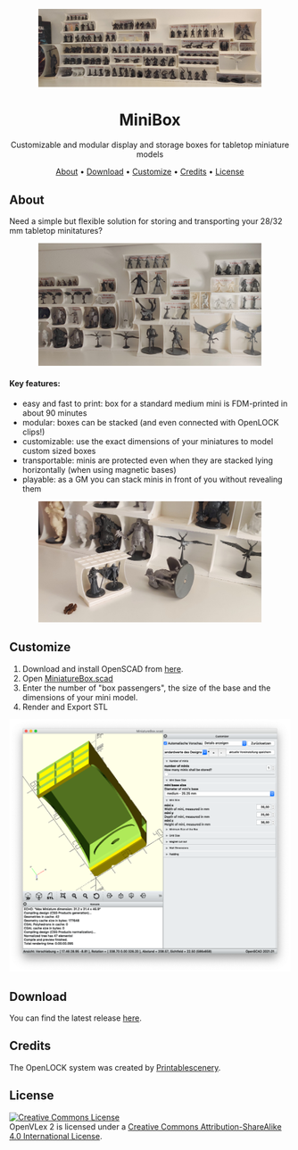 <p align="center"><img src="img/IMG_20210620_173520.jpg" alt="MiniBox showcase 1" width="400"></p>

<h1 align="center">MiniBox</h1>
<p align="center">Customizable and modular display and storage boxes for tabletop miniature models</p>
<p align="center">
  <a href="#about">About</a> •
  <a href="#download">Download</a> •
  <a href="#customize">Customize</a> •
<!--  <a href="#faqs">FAQs</a> • -->
  <a href="#credits">Credits</a> •
  <a href="#license">License</a>
</p>

## About

Need a simple but flexible solution for storing and transporting your 28/32 mm tabletop minitatures?

<p align="center"><img src="img/IMG_20210620_173502.jpg" alt="MiniBox showcase 1" width="400"></p>

#### Key features:

- easy and fast to print: box for a standard medium mini is FDM-printed in about 90 minutes
- modular: boxes can be stacked (and even connected with OpenLOCK clips!)
- customizable: use the exact dimensions of your miniatures to model custom sized boxes
- transportable: minis are protected even when they are stacked lying horizontally (when using magnetic bases)
- playable: as a GM you can stack minis in front of you without revealing them

<p align="center"><img src="img/IMG_20210620_173730.jpg" alt="MiniBox showcase 1" width="400"></p>

## Customize

1. Download and install OpenSCAD from [here](https://openscad.org/downloads.html).
2. Open [MiniatureBox.scad](./MiniatureBox.scad)
3. Enter the number of "box passengers", the size of the base and the dimensions of your mini model.
4. Render and Export STL

<p align="center"><img src="img/OpenSCAD.png" alt="MiniBox showcase 1" width="600"></p>

## Download

You can find the latest release [here](https://github.com/manolitto/minibox/releases/latest).

## Credits

The OpenLOCK system was created by [Printablescenery](https://www.printablescenery.com/product/open-lock/).


## License

<a rel="license" href="http://creativecommons.org/licenses/by-sa/4.0/"><img alt="Creative Commons License" style="border-width:0" src="https://i.creativecommons.org/l/by-sa/4.0/88x31.png" /></a><br /><span xmlns:dct="http://purl.org/dc/terms/" property="dct:title">OpenVLex 2</span> is licensed under a <a rel="license" href="http://creativecommons.org/licenses/by-sa/4.0/">Creative Commons Attribution-ShareAlike 4.0 International License</a>.
